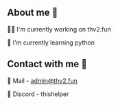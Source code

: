 



## About me 💙
👩‍💻 I'm currently working on thv2.fun

🧠 I'm currently learning python



## Contact with me 💙

📩 Mail - admin@thv2.fun

📩 Discord - thishelper

